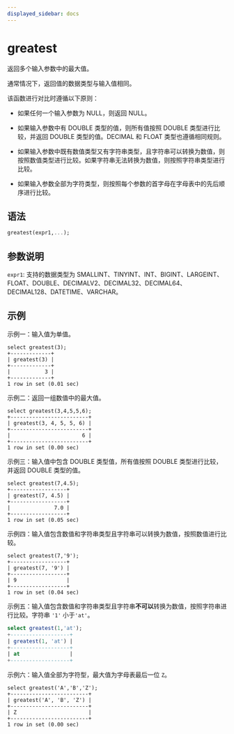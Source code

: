 ```yaml
---
displayed_sidebar: docs
---
```


# greatest



返回多个输入参数中的最大值。

通常情况下，返回值的数据类型与输入值相同。

该函数进行对比时遵循以下原则：

- 如果任何一个输入参数为 NULL，则返回 NULL。

- 如果输入参数中有 DOUBLE 类型的值，则所有值按照 DOUBLE 类型进行比较，并返回 DOUBLE 类型的值。DECIMAL 和 FLOAT 类型也遵循相同规则。

- 如果输入参数中既有数值类型又有字符串类型，且字符串可以转换为数值，则按照数值类型进行比较。如果字符串无法转换为数值，则按照字符串类型进行比较。

- 如果输入参数全部为字符类型，则按照每个参数的首字母在字母表中的先后顺序进行比较。

## 语法

```Haskell
greatest(expr1,...);
```

## 参数说明

`expr1`: 支持的数据类型为 SMALLINT、TINYINT、INT、BIGINT、LARGEINT、FLOAT、DOUBLE、DECIMALV2、DECIMAL32、DECIMAL64、DECIMAL128、DATETIME、VARCHAR。

## 示例

示例一：输入值为单值。

```Plain
select greatest(3);
+-------------+
| greatest(3) |
+-------------+
|           3 |
+-------------+
1 row in set (0.01 sec)
```

示例二：返回一组数值中的最大值。

```Plain
select greatest(3,4,5,5,6);
+-------------------------+
| greatest(3, 4, 5, 5, 6) |
+-------------------------+
|                       6 |
+-------------------------+
1 row in set (0.00 sec)
```

示例三：输入值中包含 DOUBLE 类型值，所有值按照 DOUBLE 类型进行比较，并返回 DOUBLE 类型的值。

```Plain
select greatest(7,4.5);
+------------------+
| greatest(7, 4.5) |
+------------------+
|              7.0 |
+------------------+
1 row in set (0.05 sec)
```

示例四：输入值包含数值和字符串类型且字符串可以转换为数值，按照数值进行比较。

```Plain
select greatest(7,'9');
+------------------+
| greatest(7, '9') |
+------------------+
| 9                |
+------------------+
1 row in set (0.04 sec)
```

示例五：输入值包含数值和字符串类型且字符串**不可以**转换为数值，按照字符串进行比较。字符串 `'1'` 小于`'at'`。

```SQL
select greatest(1,'at');
+-------------------+
| greatest(1, 'at') |
+-------------------+
| at                |
+-------------------+
```

示例六：输入值全部为字符型，最大值为字母表最后一位 `Z`。

```Plain
select greatest('A','B','Z');
+-------------------------+
| greatest('A', 'B', 'Z') |
+-------------------------+
| Z                       |
+-------------------------+
1 row in set (0.00 sec)
```
